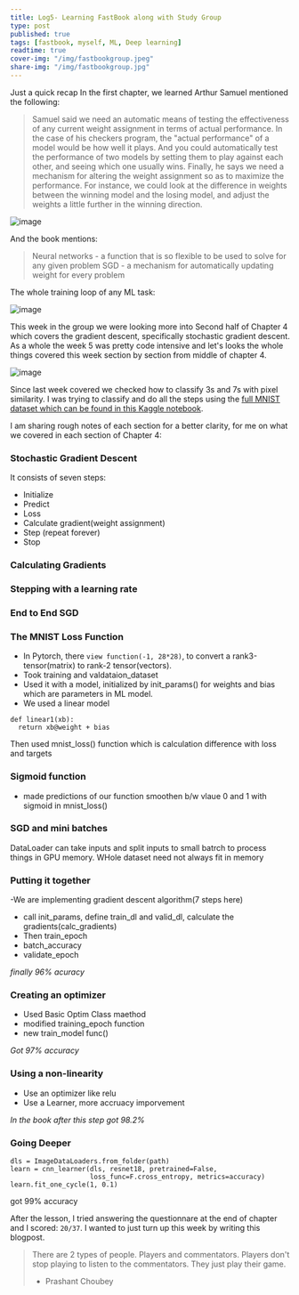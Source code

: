 ```yaml
---
title: Log5- Learning FastBook along with Study Group
type: post
published: true
tags: [fastbook, myself, ML, Deep learning]
readtime: true
cover-img: "/img/fastbookgroup.jpeg"
share-img: "/img/fastbookgroup.jpg"
---
```


Just a quick recap In the first chapter, we learned Arthur Samuel mentioned the following:

> Samuel said we need an automatic means of testing the effectiveness of any current 
> weight assignment in terms of actual performance. In the case of his checkers program,
> the "actual performance" of a model would be how well it plays. And you could 
> automatically test the performance of two models by setting them to play against each other,
> and seeing which one usually wins.
> Finally, he says we need a mechanism for altering the weight assignment so as to maximize the performance.
> For instance, we could look at the difference in weights between the winning model and the losing model,
> and adjust the weights a little further in the winning direction.

![image](https://user-images.githubusercontent.com/24592806/125390450-89cbe880-e3c0-11eb-9cc6-894d8917a345.png)

And the book mentions:

> Neural networks - a function that is so flexible to be used to solve for any given problem
> SGD - a mechanism for automatically updating weight for every problem

The whole training loop of any ML task:

![image](https://user-images.githubusercontent.com/24592806/125390478-951f1400-e3c0-11eb-88c3-d0d15d1de9dc.png)

This week in the group we were looking more into Second half of Chapter 4 which covers the gradient descent,
specifically stochastic gradient descent. As a whole the week 5 was pretty code intensive and let's looks the whole things
covered this week section by section from middle of chapter 4.

![image](https://user-images.githubusercontent.com/24592806/125676337-61d4b9f4-3e2e-4315-b47d-a325746c4ea8.png)

Since last week covered we checked how to classify 3s and 7s with pixel similarity. I was trying to classify and
do all the steps using the [full MNIST dataset which can be found in this Kaggle notebook](https://www.kaggle.com/kurianbenoy/full-mnist-dataset-fastbook-assignment).

I am sharing rough notes of each section for a better clarity, for me on what we covered in each section of Chapter 4:

### Stochastic Gradient Descent

It consists of seven steps:
- Initialize
- Predict
- Loss
- Calculate gradient(weight assignment)
- Step (repeat forever)
- Stop

### Calculating Gradients

### Stepping with a learning rate

### End to End SGD

### The MNIST Loss Function

- In Pytorch, there `view function(-1, 28*28)`, to convert a rank3-tensor(matrix) to rank-2 tensor(vectors).
- Took training and valdataion_dataset
- Used it with a model, initialized by init_params() for weights and bias which are parameters in ML model.
- We used a linear model

```
def linear1(xb):
  return xb@weight + bias
 ```

Then used mnist_loss() function which is calculation difference with loss and targets

### Sigmoid function

- made predictions of our function smoothen b/w vlaue 0 and 1 with sigmoid in mnist_loss()

### SGD and mini batches

DataLoader can take inputs and split inputs to small batrch to process things in GPU memory. WHole dataset need not always fit in memory

### Putting it together

-We are implementing gradient descent algorithm(7 steps here)
- call init_params, define train_dl and valid_dl, calculate the gradients(calc_gradients)
- Then train_epoch
- batch_accuracy
- validate_epoch

*finally 96% acuracy*

### Creating an optimizer

- Used Basic Optim Class maethod
- modified training_epoch function
- new train_model func()

*Got 97% accuracy*

### Using a non-linearity

- Use an optimizer like relu
- Use a Learner, more accruacy imporvement

*In the book after this step got 98.2%*

### Going Deeper

```
dls = ImageDataLoaders.from_folder(path)
learn = cnn_learner(dls, resnet18, pretrained=False,
                    loss_func=F.cross_entropy, metrics=accuracy)
learn.fit_one_cycle(1, 0.1)
```

got 99% accuracy


After the lesson, I tried answering the questionnare at the end of chapter and I scored: `20/37`. I wanted to just turn up this week by writing this blogpost.

> There are 2 types of people. Players and commentators. Players don't stop playing to listen to the commentators. They just play their game. 
> - Prashant Choubey


